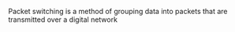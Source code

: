 
Packet switching is a method of grouping data into packets that are transmitted over a digital network

